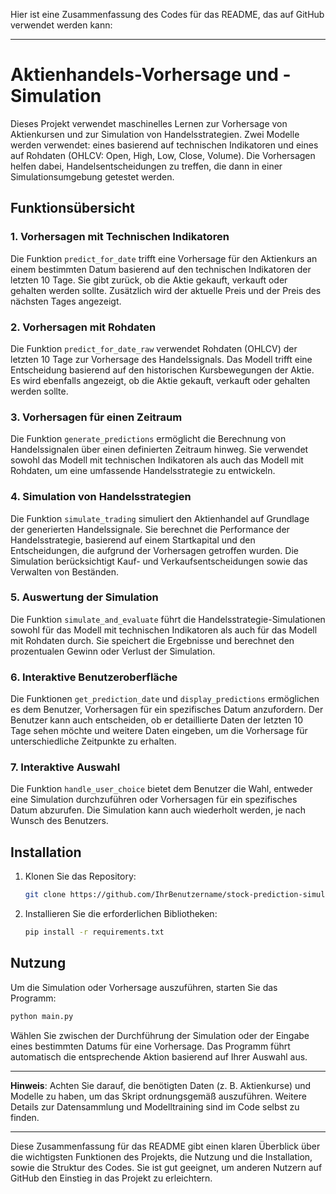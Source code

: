 Hier ist eine Zusammenfassung des Codes für das README, das auf GitHub verwendet werden kann:

---

# Aktienhandels-Vorhersage und -Simulation

Dieses Projekt verwendet maschinelles Lernen zur Vorhersage von Aktienkursen und zur Simulation von Handelsstrategien. Zwei Modelle werden verwendet: eines basierend auf technischen Indikatoren und eines auf Rohdaten (OHLCV: Open, High, Low, Close, Volume). Die Vorhersagen helfen dabei, Handelsentscheidungen zu treffen, die dann in einer Simulationsumgebung getestet werden.

## Funktionsübersicht

### 1. **Vorhersagen mit Technischen Indikatoren**
Die Funktion `predict_for_date` trifft eine Vorhersage für den Aktienkurs an einem bestimmten Datum basierend auf den technischen Indikatoren der letzten 10 Tage. Sie gibt zurück, ob die Aktie gekauft, verkauft oder gehalten werden sollte. Zusätzlich wird der aktuelle Preis und der Preis des nächsten Tages angezeigt.

### 2. **Vorhersagen mit Rohdaten**
Die Funktion `predict_for_date_raw` verwendet Rohdaten (OHLCV) der letzten 10 Tage zur Vorhersage des Handelssignals. Das Modell trifft eine Entscheidung basierend auf den historischen Kursbewegungen der Aktie. Es wird ebenfalls angezeigt, ob die Aktie gekauft, verkauft oder gehalten werden sollte.

### 3. **Vorhersagen für einen Zeitraum**
Die Funktion `generate_predictions` ermöglicht die Berechnung von Handelssignalen über einen definierten Zeitraum hinweg. Sie verwendet sowohl das Modell mit technischen Indikatoren als auch das Modell mit Rohdaten, um eine umfassende Handelsstrategie zu entwickeln.

### 4. **Simulation von Handelsstrategien**
Die Funktion `simulate_trading` simuliert den Aktienhandel auf Grundlage der generierten Handelssignale. Sie berechnet die Performance der Handelsstrategie, basierend auf einem Startkapital und den Entscheidungen, die aufgrund der Vorhersagen getroffen wurden. Die Simulation berücksichtigt Kauf- und Verkaufsentscheidungen sowie das Verwalten von Beständen.

### 5. **Auswertung der Simulation**
Die Funktion `simulate_and_evaluate` führt die Handelsstrategie-Simulationen sowohl für das Modell mit technischen Indikatoren als auch für das Modell mit Rohdaten durch. Sie speichert die Ergebnisse und berechnet den prozentualen Gewinn oder Verlust der Simulation.

### 6. **Interaktive Benutzeroberfläche**
Die Funktionen `get_prediction_date` und `display_predictions` ermöglichen es dem Benutzer, Vorhersagen für ein spezifisches Datum anzufordern. Der Benutzer kann auch entscheiden, ob er detaillierte Daten der letzten 10 Tage sehen möchte und weitere Daten eingeben, um die Vorhersage für unterschiedliche Zeitpunkte zu erhalten.

### 7. **Interaktive Auswahl**
Die Funktion `handle_user_choice` bietet dem Benutzer die Wahl, entweder eine Simulation durchzuführen oder Vorhersagen für ein spezifisches Datum abzurufen. Die Simulation kann auch wiederholt werden, je nach Wunsch des Benutzers.

## Installation

1. Klonen Sie das Repository:

   ```bash
   git clone https://github.com/IhrBenutzername/stock-prediction-simulation.git
   ```

2. Installieren Sie die erforderlichen Bibliotheken:

   ```bash
   pip install -r requirements.txt
   ```

## Nutzung

Um die Simulation oder Vorhersage auszuführen, starten Sie das Programm:

```bash
python main.py
```

Wählen Sie zwischen der Durchführung der Simulation oder der Eingabe eines bestimmten Datums für eine Vorhersage. Das Programm führt automatisch die entsprechende Aktion basierend auf Ihrer Auswahl aus.

---

**Hinweis**: Achten Sie darauf, die benötigten Daten (z. B. Aktienkurse) und Modelle zu haben, um das Skript ordnungsgemäß auszuführen. Weitere Details zur Datensammlung und Modelltraining sind im Code selbst zu finden.

---

Diese Zusammenfassung für das README gibt einen klaren Überblick über die wichtigsten Funktionen des Projekts, die Nutzung und die Installation, sowie die Struktur des Codes. Sie ist gut geeignet, um anderen Nutzern auf GitHub den Einstieg in das Projekt zu erleichtern.